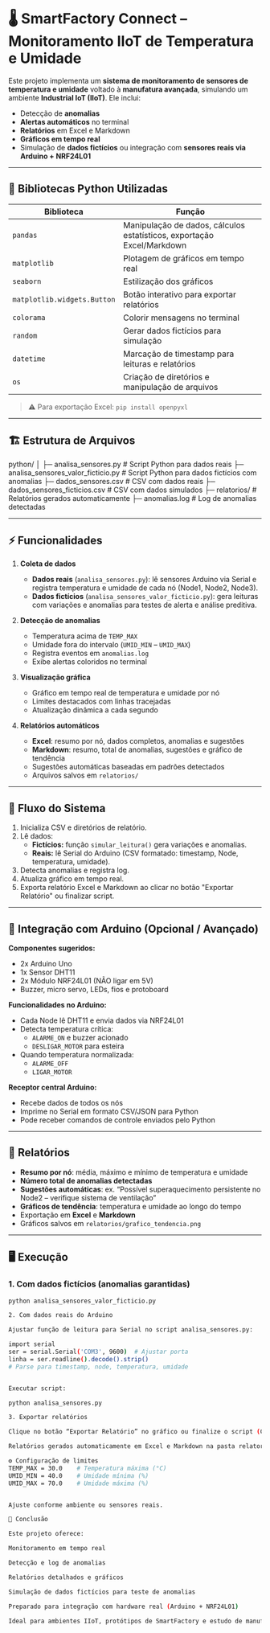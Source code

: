 # 🌡️ SmartFactory Connect – Monitoramento IIoT de Temperatura e Umidade

Este projeto implementa um **sistema de monitoramento de sensores de temperatura e umidade** voltado à **manufatura avançada**, simulando um ambiente **Industrial IoT (IIoT)**. Ele inclui:

- Detecção de **anomalias**  
- **Alertas automáticos** no terminal  
- **Relatórios** em Excel e Markdown  
- **Gráficos em tempo real**  
- Simulação de **dados fictícios** ou integração com **sensores reais via Arduino + NRF24L01**

---

## 🔧 Bibliotecas Python Utilizadas

| Biblioteca | Função |
|------------|--------|
| `pandas` | Manipulação de dados, cálculos estatísticos, exportação Excel/Markdown |
| `matplotlib` | Plotagem de gráficos em tempo real |
| `seaborn` | Estilização dos gráficos |
| `matplotlib.widgets.Button` | Botão interativo para exportar relatórios |
| `colorama` | Colorir mensagens no terminal |
| `random` | Gerar dados fictícios para simulação |
| `datetime` | Marcação de timestamp para leituras e relatórios |
| `os` | Criação de diretórios e manipulação de arquivos |

> ⚠️ Para exportação Excel: `pip install openpyxl`

---

## 🏗 Estrutura de Arquivos



python/
│
├─ analisa_sensores.py # Script Python para dados reais
├─ analisa_sensores_valor_ficticio.py # Script Python para dados fictícios com anomalias
├─ dados_sensores.csv # CSV com dados reais
├─ dados_sensores_ficticios.csv # CSV com dados simulados
├─ relatorios/ # Relatórios gerados automaticamente
├─ anomalias.log # Log de anomalias detectadas


---

## ⚡ Funcionalidades

1. **Coleta de dados**
   - **Dados reais** (`analisa_sensores.py`): lê sensores Arduino via Serial e registra temperatura e umidade de cada nó (Node1, Node2, Node3).  
   - **Dados fictícios** (`analisa_sensores_valor_ficticio.py`): gera leituras com variações e anomalias para testes de alerta e análise preditiva.

2. **Detecção de anomalias**
   - Temperatura acima de `TEMP_MAX`  
   - Umidade fora do intervalo (`UMID_MIN` – `UMID_MAX`)  
   - Registra eventos em `anomalias.log`  
   - Exibe alertas coloridos no terminal

3. **Visualização gráfica**
   - Gráfico em tempo real de temperatura e umidade por nó  
   - Limites destacados com linhas tracejadas  
   - Atualização dinâmica a cada segundo

4. **Relatórios automáticos**
   - **Excel**: resumo por nó, dados completos, anomalias e sugestões  
   - **Markdown**: resumo, total de anomalias, sugestões e gráfico de tendência  
   - Sugestões automáticas baseadas em padrões detectados  
   - Arquivos salvos em `relatorios/`

---

## 🔄 Fluxo do Sistema

1. Inicializa CSV e diretórios de relatório.  
2. Lê dados:
   - **Fictícios:** função `simular_leitura()` gera variações e anomalias.  
   - **Reais:** lê Serial do Arduino (CSV formatado: timestamp, Node, temperatura, umidade).  
3. Detecta anomalias e registra log.  
4. Atualiza gráfico em tempo real.  
5. Exporta relatório Excel e Markdown ao clicar no botão "Exportar Relatório" ou finalizar script.

---

## 🔌 Integração com Arduino (Opcional / Avançado)

**Componentes sugeridos:**

- 2x Arduino Uno  
- 1x Sensor DHT11  
- 2x Módulo NRF24L01 (NÃO ligar em 5V)  
- Buzzer, micro servo, LEDs, fios e protoboard  

**Funcionalidades no Arduino:**

- Cada Node lê DHT11 e envia dados via NRF24L01  
- Detecta temperatura crítica:
  - `ALARME_ON` e buzzer acionado  
  - `DESLIGAR_MOTOR` para esteira  
- Quando temperatura normalizada:
  - `ALARME_OFF`  
  - `LIGAR_MOTOR`  

**Receptor central Arduino:**

- Recebe dados de todos os nós  
- Imprime no Serial em formato CSV/JSON para Python  
- Pode receber comandos de controle enviados pelo Python

---

## 📝 Relatórios

- **Resumo por nó**: média, máximo e mínimo de temperatura e umidade  
- **Número total de anomalias detectadas**  
- **Sugestões automáticas**: ex. “Possível superaquecimento persistente no Node2 – verifique sistema de ventilação”  
- **Gráficos de tendência**: temperatura e umidade ao longo do tempo  
- Exportação em **Excel** e **Markdown**  
- Gráficos salvos em `relatorios/grafico_tendencia.png`

---

## 🖥️ Execução

### 1. Com dados fictícios (anomalias garantidas)

```bash
python analisa_sensores_valor_ficticio.py

2. Com dados reais do Arduino

Ajustar função de leitura para Serial no script analisa_sensores.py:

import serial
ser = serial.Serial('COM3', 9600)  # Ajustar porta
linha = ser.readline().decode().strip()
# Parse para timestamp, node, temperatura, umidade


Executar script:

python analisa_sensores.py

3. Exportar relatórios

Clique no botão “Exportar Relatório” no gráfico ou finalize o script (Ctrl+C)

Relatórios gerados automaticamente em Excel e Markdown na pasta relatorios/

⚙️ Configuração de limites
TEMP_MAX = 30.0    # Temperatura máxima (°C)
UMID_MIN = 40.0    # Umidade mínima (%)
UMID_MAX = 70.0    # Umidade máxima (%)


Ajuste conforme ambiente ou sensores reais.

📌 Conclusão

Este projeto oferece:

Monitoramento em tempo real

Detecção e log de anomalias

Relatórios detalhados e gráficos

Simulação de dados fictícios para teste de anomalias

Preparado para integração com hardware real (Arduino + NRF24L01)

Ideal para ambientes IIoT, protótipos de SmartFactory e estudo de manufatura avançada.